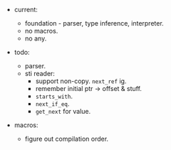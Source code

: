 
- current:
    - foundation - parser, type inference, interpreter.
    - no macros.
    - no any.

- todo:
    - parser.
    - sti reader:
        - support non-copy. `next_ref` ig.
        - remember initial ptr -> offset & stuff.
        - `starts_with`.
        - `next_if_eq`.
        - `get_next` for value.


- macros:
    - figure out compilation order.

